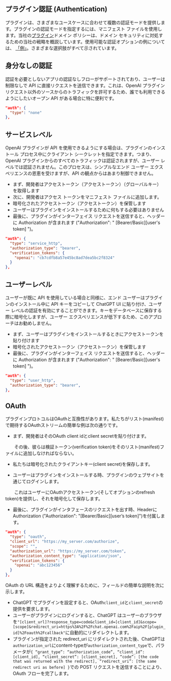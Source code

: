 ## プラグイン認証 (Authentication)

プラグインは、さまざまなユースケースに合わせて複数の認証モードを提供します。プラグインの認証モードを指定するには、マニフェスト ファイルを使用します。当社の[プラグイン](https://openai.xiniushu.com/docs/plugins/production#domain-verification-and-security)ドメイン ポリシーは、ドメイン セキュリティに対処するための当社の戦略を概説しています。使用可能な認証オプションの例については、 [「例」](https://platform.openai.com/docs/plugins/examples)。さまざまな選択肢がすべて示されています。

## 身分なしの認証

認証を必要としないアプリの認証なしフローがサポートされており、ユーザーは制限なしで API に直接リクエストを送信できます。これは、OpenAI プラグイン リクエスト以外のソースからのトラフィックを許可するため、誰でも利用できるようにしたいオープン API がある場合に特に便利です。

```json
"auth": {
  "type": "none"
},
```

## サービスレベル

OpenAI プラグインが API を使用できるようにする場合は、プラグインのインストール プロセス中にクライアント シークレットを指定できます。つまり、OpenAI プラグインからのすべてのトラフィックは認証されますが、ユーザー レベルでは認証されません。このプロセスは、シンプルなエンド ユーザー エクスペリエンスの恩恵を受けますが、API の観点からはあまり制御できません。

-   まず、開発者はアクセストークン（アクセストークン）（グローバルキー）を取得します
-   次に、開発者はアクセス トークンをマニフェスト ファイルに追加します。
-   暗号化されたアクセストークン（アクセストークン）を保管します
-   ユーザーはプラグインをインストールするために何もする必要はありません
-   最後に、プラグインがインターフェイス リクエストを送信すると、ヘッダーに Authorization が含まれます ("Authorization": " \[Bearer/Basic\]\[user's token\] ")。

```json
"auth": {
  "type": "service_http",
  "authorization_type": "bearer",
  "verification_tokens": {
    "openai": "cb7cdfb8a57e45bc8ad7dea5bc2f8324"
  }
},
```

## ユーザーレベル

ユーザーが既に API を使用している場合と同様に、エンド ユーザーはプラグインのインストール中に API キーをコピーして ChatGPT UI に貼り付け、ユーザー レベルの認証を有効にすることができます。キーをデータベースに保存する際に暗号化しますが、ユーザー エクスペリエンスが低下するため、このアプローチはお勧めしません。

-   まず、ユーザーはプラグインをインストールするときにアクセストークンを貼り付けます
-   暗号化されたアクセストークン（アクセストークン）を保管します
-   最後に、プラグインがインターフェイス リクエストを送信すると、ヘッダーに Authorization が含まれます ("Authorization": " \[Bearer/Basic\]\[user's token\] ")。

```json
"auth": {
  "type": "user_http",
  "authorization_type": "bearer",
},
```

## OAuth

プラグインプロトコルはOAuthと互換性があります。私たちがリスト(manifest)で期待するOAuthストリームの簡単な例は次の通りです。

- まず、開発者はそのOAuth client idとclient secretを貼り付けます。


　　その後、彼らは検証トークン(verification token)をそのリスト(manifest)ファイルに追加しなければならない。

- 私たちは暗号化されたクライアントキー(client secret)を保存します。

- ユーザーはプラグインをインストールする時、プラグインのウェブサイトを通じてログインします。


　　これはユーザーにOAuthアクセストークン(そしてオプションのrefresh token)を提供し、それを暗号化して保存します。

- 最後に、プラグインがインタフェースのリクエストを出す時、HeaderにAuthorization ("Authorization": "[Bearer/Basic]\[user’s token]")を付属します。

```json
"auth": {
  "type": "oauth",
  "client_url": "https://my_server.com/authorize",
  "scope": "",
  "authorization_url": "https://my_server.com/token",
  "authorization_content_type": "application/json",
  "verification_tokens": {
    "openai": "abc123456"
  }
},
```

OAuth の URL 構造をよりよく理解するために、フィールドの簡単な説明を次に示します。

-   ChatGPT でプラグインを設定すると、OAuth`client_id`と`client_secret`の提供を要求します。
-   ユーザーがプラグインにログインすると、ChatGPT はユーザーのブラウザを`"[client_url]?response_type=code&client_id=[client_id]&scope=[scope]&redirect_uri=https%3A%2F%2Fchat.openai.com%2Faip%2F[plugin_id]%2Foauth%2Fcallback"`に自動的にリダイレクトします。
-   プラグインが指定された redirect\_uri にリダイレクトされた後、ChatGPTは`authorization_url`にcontent-typeが`authorization_content_type`で、パラメータが`{ “grant_type”: “authorization_code”, “client_id”: [client_id], “client_secret”: [client_secret], “code”: [the code that was returned with the redirect], “redirect_uri”: [the same redirect uri as before] }`での POST リクエストを送信することにより、OAuth フローを完了します。